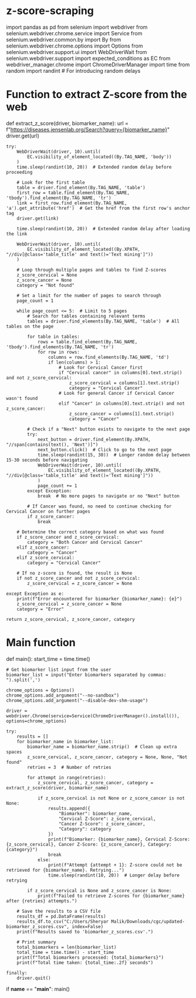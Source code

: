 # z-score-scraping

import pandas as pd
from selenium import webdriver
from selenium.webdriver.chrome.service import Service
from selenium.webdriver.common.by import By
from selenium.webdriver.chrome.options import Options
from selenium.webdriver.support.ui import WebDriverWait
from selenium.webdriver.support import expected_conditions as EC
from webdriver_manager.chrome import ChromeDriverManager
import time
from random import randint  # For introducing random delays

# Function to extract Z-score from the web
def extract_z_score(driver, biomarker_name):
    url = f"https://diseases.jensenlab.org/Search?query={biomarker_name}"
    driver.get(url)
    
    try:
        WebDriverWait(driver, 10).until(
            EC.visibility_of_element_located((By.TAG_NAME, 'body'))
        )
        time.sleep(randint(10, 20))  # Extended random delay before proceeding
        
        # Look for the first table
        table = driver.find_element(By.TAG_NAME, 'table')
        first_row = table.find_element(By.TAG_NAME, 'tbody').find_element(By.TAG_NAME, 'tr')
        link = first_row.find_element(By.TAG_NAME, 'a').get_attribute('href')  # Get the href from the first row's anchor tag
        driver.get(link)
        
        time.sleep(randint(10, 20))  # Extended random delay after loading the link
        
        WebDriverWait(driver, 10).until(
            EC.visibility_of_element_located((By.XPATH, "//div[@class='table_title' and text()='Text mining']"))
        )

        # Loop through multiple pages and tables to find Z-scores
        z_score_cervical = None
        z_score_cancer = None
        category = "Not found"
        
        # Set a limit for the number of pages to search through
        page_count = 1
        
        while page_count <= 5:  # Limit to 5 pages
            # Search for tables containing relevant terms
            tables = driver.find_elements(By.TAG_NAME, 'table')  # All tables on the page
            
            for table in tables:
                rows = table.find_element(By.TAG_NAME, 'tbody').find_elements(By.TAG_NAME, 'tr')
                for row in rows:
                    columns = row.find_elements(By.TAG_NAME, 'td')
                    if len(columns) > 1:
                        # Look for Cervical Cancer first
                        if "Cervical cancer" in columns[0].text.strip() and not z_score_cervical:
                            z_score_cervical = columns[1].text.strip()
                            category = "Cervical Cancer"
                        # Look for general Cancer if Cervical Cancer wasn't found
                        elif "Cancer" in columns[0].text.strip() and not z_score_cancer:
                            z_score_cancer = columns[1].text.strip()
                            category = "Cancer"

            # Check if a "Next" button exists to navigate to the next page
            try:
                next_button = driver.find_element(By.XPATH, "//span[contains(text(), 'Next')]")
                next_button.click()  # Click to go to the next page
                time.sleep(randint(15, 30))  # Longer random delay between 15-30 seconds before navigating
                WebDriverWait(driver, 10).until(
                    EC.visibility_of_element_located((By.XPATH, "//div[@class='table_title' and text()='Text mining']"))
                )
                page_count += 1
            except Exception:
                break  # No more pages to navigate or no "Next" button

            # If Cancer was found, no need to continue checking for Cervical Cancer on further pages
            if z_score_cancer:
                break

        # Determine the correct category based on what was found
        if z_score_cancer and z_score_cervical:
            category = "Both Cancer and Cervical Cancer"
        elif z_score_cancer:
            category = "Cancer"
        elif z_score_cervical:
            category = "Cervical Cancer"
        
        # If no z-score is found, the result is None
        if not z_score_cancer and not z_score_cervical:
            z_score_cervical = z_score_cancer = None

    except Exception as e:
        print(f"Error encountered for biomarker {biomarker_name}: {e}")
        z_score_cervical = z_score_cancer = None
        category = "Error"
    
    return z_score_cervical, z_score_cancer, category

# Main function
def main():
    start_time = time.time()
    
    # Get biomarker list input from the user
    biomarker_list = input("Enter biomarkers separated by commas: ").split(',')

    chrome_options = Options()
    chrome_options.add_argument("--no-sandbox")
    chrome_options.add_argument("--disable-dev-shm-usage")

    driver = webdriver.Chrome(service=Service(ChromeDriverManager().install()), options=chrome_options)

    try:
        results = []
        for biomarker_name in biomarker_list:
            biomarker_name = biomarker_name.strip()  # Clean up extra spaces
            z_score_cervical, z_score_cancer, category = None, None, "Not found"
            retries = 3  # Number of retries

            for attempt in range(retries):
                z_score_cervical, z_score_cancer, category = extract_z_score(driver, biomarker_name)

                if z_score_cervical is not None or z_score_cancer is not None:
                    results.append({
                        "Biomarker": biomarker_name,
                        "Cervical Z-Score": z_score_cervical,
                        "Cancer Z-Score": z_score_cancer,
                        "Category": category
                    })
                    print(f"Biomarker: {biomarker_name}, Cervical Z-Score: {z_score_cervical}, Cancer Z-Score: {z_score_cancer}, Category: {category}")
                    break
                else:
                    print(f"Attempt {attempt + 1}: Z-score could not be retrieved for {biomarker_name}. Retrying...")
                    time.sleep(randint(10, 20))  # Longer delay before retrying

            if z_score_cervical is None and z_score_cancer is None:
                print(f"Failed to retrieve Z-scores for {biomarker_name} after {retries} attempts.")

        # Save the results to a CSV file
        results_df = pd.DataFrame(results)
        results_df.to_csv("C:/Users/Sheryar Malik/Downloads/cgc/updated-biomarker_z_scores.csv", index=False)
        print(f"Results saved to 'biomarker_z_scores.csv'.")
        
        # Print summary
        total_biomarkers = len(biomarker_list)
        total_time = time.time() - start_time
        print(f"Total biomarkers processed: {total_biomarkers}")
        print(f"Total time taken: {total_time:.2f} seconds")

    finally:
        driver.quit()

if __name__ == "__main__":
    main()
